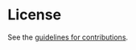 # License

See the
[guidelines for contributions](https://github.com/peppelinux/draft-demarco-nonce-endpoint/blob/main/CONTRIBUTING.md).
